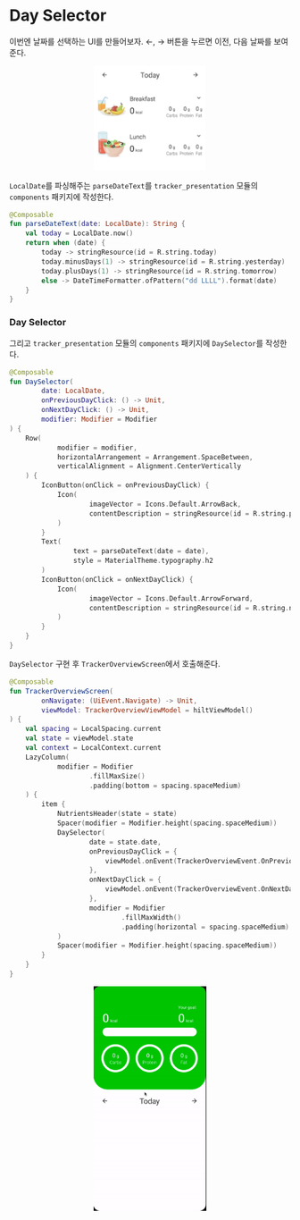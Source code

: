 # Day Selector

이번엔 날짜를 선택하는 UI를 만들어보자. ←, → 버튼을 누르면 이전, 다음 날짜를 보여준다.

<div align="center">
<img src="img/day_selector.png" width="40%">
</div>

`LocalDate`를 파싱해주는 `parseDateText`를 `tracker_presentation` 모듈의 `components` 패키지에 작성한다.

```kotlin
@Composable
fun parseDateText(date: LocalDate): String {
    val today = LocalDate.now()
    return when (date) {
        today -> stringResource(id = R.string.today)
        today.minusDays(1) -> stringResource(id = R.string.yesterday)
        today.plusDays(1) -> stringResource(id = R.string.tomorrow)
        else -> DateTimeFormatter.ofPattern("dd LLLL").format(date)
    }
}
```

### Day Selector

그리고 `tracker_presentation` 모듈의 `components` 패키지에 `DaySelector`를 작성한다.

```kotlin
@Composable
fun DaySelector(
        date: LocalDate,
        onPreviousDayClick: () -> Unit,
        onNextDayClick: () -> Unit,
        modifier: Modifier = Modifier
) {
    Row(
            modifier = modifier,
            horizontalArrangement = Arrangement.SpaceBetween,
            verticalAlignment = Alignment.CenterVertically
    ) {
        IconButton(onClick = onPreviousDayClick) {
            Icon(
                    imageVector = Icons.Default.ArrowBack,
                    contentDescription = stringResource(id = R.string.previous_day)
            )
        }
        Text(
                text = parseDateText(date = date),
                style = MaterialTheme.typography.h2
        )
        IconButton(onClick = onNextDayClick) {
            Icon(
                    imageVector = Icons.Default.ArrowForward,
                    contentDescription = stringResource(id = R.string.next_day)
            )
        }
    }
}
```

`DaySelector` 구현 후 `TrackerOverviewScreen`에서 호출해준다.

```kotlin
@Composable
fun TrackerOverviewScreen(
        onNavigate: (UiEvent.Navigate) -> Unit,
        viewModel: TrackerOverviewViewModel = hiltViewModel()
) {
    val spacing = LocalSpacing.current
    val state = viewModel.state
    val context = LocalContext.current
    LazyColumn(
            modifier = Modifier
                    .fillMaxSize()
                    .padding(bottom = spacing.spaceMedium)
    ) {
        item {
            NutrientsHeader(state = state)
            Spacer(modifier = Modifier.height(spacing.spaceMedium))
            DaySelector(
                    date = state.date,
                    onPreviousDayClick = {
                        viewModel.onEvent(TrackerOverviewEvent.OnPreviousDayClick)
                    },
                    onNextDayClick = {
                        viewModel.onEvent(TrackerOverviewEvent.OnNextDayClick)
                    },
                    modifier = Modifier
                            .fillMaxWidth()
                            .padding(horizontal = spacing.spaceMedium)
            )
            Spacer(modifier = Modifier.height(spacing.spaceMedium))
        }
    }
}
```

<div align="center">
<img src="img/result.gif" width="40%">
</div>